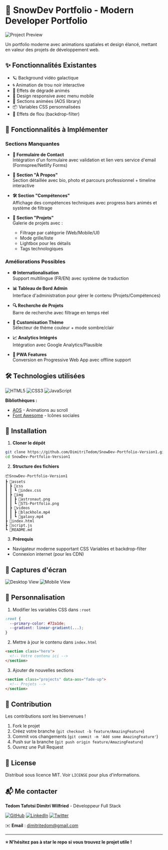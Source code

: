 # 🌌 SnowDev Portfolio - Modern Developer Portfolio

![Project Preview](/asssets/img/STS%20PORTOFOLIO.png)

Un portfolio moderne avec animations spatiales et design élancé, mettant en valeur des projets de développement web.

## ✨ Fonctionnalités Existantes

- 🪐 Background vidéo galactique
- 🌀 Animation de trou noir interactive
- 💫 Effets de dégradé animés
- 📱 Design responsive avec menu mobile
- 🚀 Sections animées (AOS library)
- 📦 Variables CSS personnalisées
- 🌠 Effets de flou (backdrop-filter)

## 🚩 Fonctionnalités à Implémenter

### Sections Manquantes
- **📨 Formulaire de Contact**  
  Intégration d'un formulaire avec validation et lien vers service d'email (Formspree/Netlify Forms)
  
- **👤 Section "À Propos"**  
  Section détaillée avec bio, photo et parcours professionnel + timeline interactive

- **🛠 Section "Compétences"**  
  Affichage des compétences techniques avec progress bars animés et système de filtrage

- **🚀 Section "Projets"**  
  Galerie de projets avec : 
  - Filtrage par catégorie (Web/Mobile/UI)
  - Mode grille/liste
  - Lightbox pour les détails
  - Tags technologiques

### Améliorations Possibles
- **🌐 Internationalisation**  
  Support multilingue (FR/EN) avec système de traduction

- **📊 Tableau de Bord Admin**  
  Interface d'administration pour gérer le contenu (Projets/Compétences)

- **🔍 Recherche de Projets**  
  Barre de recherche avec filtrage en temps réel

- **🎨 Customisation Thème**  
  Sélecteur de thème couleur + mode sombre/clair

- **📈 Analytics Intégrés**  
  Intégration avec Google Analytics/Plausible

- **📱 PWA Features**  
  Conversion en Progressive Web App avec offline support

## 🛠 Technologies utilisées

![HTML5](https://img.shields.io/badge/HTML5-E34F26?style=for-the-badge&logo=html5&logoColor=white)
![CSS3](https://img.shields.io/badge/CSS3-1572B6?style=for-the-badge&logo=css3&logoColor=white)
![JavaScript](https://img.shields.io/badge/JavaScript-F7DF1E?style=for-the-badge&logo=javascript&logoColor=black)

**Bibliothèques :**
- [AOS](https://michalsnik.github.io/aos/) - Animations au scroll
- [Font Awesome](https://fontawesome.com/) - Icônes sociales

## 🚀 Installation

1. **Cloner le dépôt**
```bash
git clone https://github.com/DimitriTedom/SnowDev-Portfolio-Version1.git
cd SnowDev-Portfolio-Version1
```

2. **Structure des fichiers**
```
📦SnowDev-Portfolio-Version1
┣ 📂assets
┃ ┣ 📂css
┃ ┃ ┗ 📜index.css
┃ ┣ 📂img
┃ ┃ ┣ 📜astronaut.png
┃ ┃ ┗ 📜STS-Portfolio.png
┃ ┣ 📂videos
┃ ┃ ┣ 📜blackhole.mp4
┃ ┃ ┗ 📜galaxy.mp4
┣ 📜index.html
┣ 📜script.js
┗ 📜README.md
```

3. **Prérequis**
- Navigateur moderne supportant CSS Variables et backdrop-filter
- Connexion internet (pour les CDN)

## 📸 Captures d'écran

![Desktop View](/asssets/img/preview.png) <!-- Ajouter image -->
![Mobile View](/asssets/img/preview-mobile.jpg) <!-- Ajouter image -->

## 📝 Personnalisation

1. Modifier les variables CSS dans `:root`
```css
:root {
  --primary-color: #72a1de;
  --gradient: linear-gradient(...);
}
```

2. Mettre à jour le contenu dans `index.html`
```html
<section class="hero">
  <!-- Votre contenu ici -->
</section>
```

3. Ajouter de nouvelles sections
```html
<section class="projects" data-aos="fade-up">
  <!-- Projets -->
</section>
```

## 🤝 Contribution

Les contributions sont les bienvenues ! 
1. Fork le projet
2. Créez votre branche (`git checkout -b feature/AmazingFeature`)
3. Commit vos changements (`git commit -m 'Add some AmazingFeature'`)
4. Push sur la branche (`git push origin feature/AmazingFeature`)
5. Ouvrez une Pull Request

## 📄 License

Distribué sous licence MIT. Voir `LICENSE` pour plus d'informations.

## 📬 Me contacter

**Tedom Tafotsi Dimitri Wilfried** - Développeur Full Stack

[![GitHub](https://img.shields.io/badge/GitHub-100000?style=for-the-badge&logo=github&logoColor=white)](https://github.com/DimitriTedom)
[![LinkedIn](https://img.shields.io/badge/LinkedIn-0077B5?style=for-the-badge&logo=linkedin&logoColor=white)](https://www.linkedin.com/in/tedom-tafotsi-dimitri-wilfried-b70502298/)
[![Twitter](https://img.shields.io/badge/Twitter-1DA1F2?style=for-the-badge&logo=twitter&logoColor=white)](https://x.com/DimitriTedom)

✉️ **Email** : dimitritedom@gmail.com

--- 

**⭐ N'hésitez pas à star le repo si vous trouvez le projet utile !**